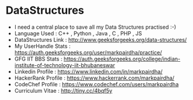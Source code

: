 # DataStructures
* I need a central place to save all my Data Structures practised :-)
* Language Used : C++ , Python , Java , C , PHP , JS
* DataStructures Link : http://www.geeksforgeeks.org/data-structures/
* My UserHandle Stats : https://auth.geeksforgeeks.org/user/markpairdha/practice/
* GFG IIT BBS Stats : https://auth.geeksforgeeks.org/college/indian-institute-of-technology-iit-bhubaneswar
* Linkedin Profile : https://www.linkedin.com/in/markpairdha/
* HackerRank Profile : https://www.hackerrank.com/markpairdha/
* CodeChef Profile : https://www.codechef.com/users/markpairdha
* Curriculum Vitae : http://tiny.cc/4bqf5y
